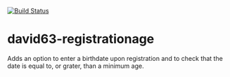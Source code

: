 [![Build Status](https://travis-ci.org/david63/david63-registrationage.svg?branch=master)](https://travis-ci.org/david63/david63-registrationage)

# david63-registrationage
Adds an option to enter a birthdate upon registration and to check that the date is equal to, or grater, than a minimum age.
